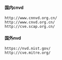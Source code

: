 <!--
author: hack0072008
head: http://www.etcunion.com/static/logo1_128x128.jpg
date: 2019-01-11
title: 安全漏洞查询
tags: 安全漏洞
images: http://www.etcunion.com/static/logo1_128x128.jpg
category: 安全漏洞
status: publish
summary: 安全漏洞查询
-->



#### 国内cnvd
    http://www.cnnvd.org.cn/
    http://www.cnvd.org.cn/
    http://cve.scap.org.cn/

#### 国外nvd
    https://nvd.nist.gov/
    http://cve.mitre.org/
